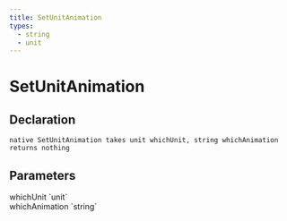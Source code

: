 ```yaml
---
title: SetUnitAnimation
types:
  - string
  - unit
---
```


# SetUnitAnimation

## Declaration

```
native SetUnitAnimation takes unit whichUnit, string whichAnimation returns nothing
```

## Parameters
<dl>
  <dt>whichUnit `unit`</dt>
  <dd></dd>

  <dt>whichAnimation `string`</dt>
  <dd></dd>
</dl>